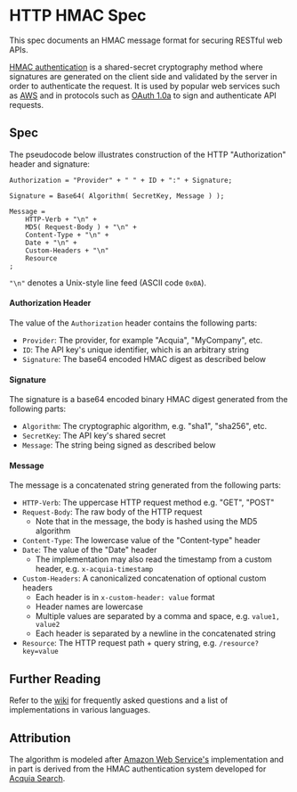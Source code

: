 # HTTP HMAC Spec

This spec documents an HMAC message format for securing RESTful web APIs.

[HMAC authentication](http://en.wikipedia.org/wiki/Hash-based_message_authentication_code)
is a shared-secret cryptography method where signatures are generated on the
client side and validated by the server in order to authenticate the request. It
is used by popular web services such as [AWS](http://docs.aws.amazon.com/AmazonS3/latest/dev/RESTAuthentication.html)
and in protocols such as [OAuth 1.0a](http://oauth.net/core/1.0a/) to sign and
authenticate API requests.

## Spec

The pseudocode below illustrates construction of the HTTP "Authorization" header and signature:

```
Authorization = "Provider" + " " + ID + ":" + Signature;

Signature = Base64( Algorithm( SecretKey, Message ) );

Message =
    HTTP-Verb + "\n" +
    MD5( Request-Body ) + "\n" +
    Content-Type + "\n" +
    Date + "\n" +
    Custom-Headers + "\n"
    Resource
;
```

`"\n"` denotes a Unix-style line feed (ASCII code `0x0A`).

#### Authorization Header

The value of the `Authorization` header contains the following parts:

* `Provider`: The provider, for example "Acquia", "MyCompany", etc.
* `ID`: The API key's unique identifier, which is an arbitrary string
* `Signature`: The base64 encoded HMAC digest as described below

#### Signature

The signature is a base64 encoded binary HMAC digest generated from the
following parts:

* `Algorithm`: The cryptographic algorithm, e.g. "sha1", "sha256", etc.
* `SecretKey`: The API key's shared secret
* `Message`: The string being signed as described below

#### Message

The message is a concatenated string  generated from the following parts:

* `HTTP-Verb`: The uppercase HTTP request method e.g. "GET", "POST"
* `Request-Body`: The raw body of the HTTP request
  * Note that in the message, the body is hashed using the MD5 algorithm
* `Content-Type`: The lowercase value of the "Content-type" header
* `Date`: The value of the "Date" header
  * The implementation may also read the timestamp from a custom header, e.g. `x-acquia-timestamp`
* `Custom-Headers`: A canonicalized concatenation of optional custom headers
  * Each header is in `x-custom-header: value` format
  * Header names are lowercase
  * Multiple values are separated by a comma and space, e.g. `value1, value2`
  * Each header is separated by a newline in the concatenated string
* `Resource`: The HTTP request path + query string, e.g. `/resource?key=value`

## Further Reading

Refer to the [wiki](https://github.com/acquia/http-hmac-spec/wiki)
for frequently asked questions and a list of implementations in various languages.

## Attribution

The algorithm is modeled after [Amazon Web Service's](http://docs.aws.amazon.com/AmazonS3/latest/dev/RESTAuthentication.html)
implementation and in part is derived from the HMAC authentication system
developed for [Acquia Search](https://www.acquia.com/products-services/acquia-network/cloud-services/acquia-search).
